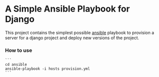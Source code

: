 A Simple Ansible Playbook for Django
====================================

This project contains the simplest possible
[ansible](http://docs.ansible.com/ansible) playbook to provision a server for a
django project and deploy new versions of the project.

### How to use


	```
	cd ansible
	ansible-playbook -i hosts provision.yml
	```	

